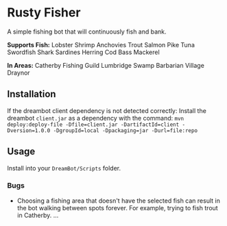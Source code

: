 # Rusty Fisher

A simple fishing bot that will continuously fish and bank. 

**Supports Fish:**
Lobster
Shrimp
Anchovies
Trout
Salmon
Pike
Tuna
Swordfish
Shark
Sardines
Herring
Cod
Bass
Mackerel

**In Areas:**
Catherby
Fishing Guild
Lumbridge Swamp
Barbarian Village
Draynor

## Installation

If the dreambot client dependency is not detected correctly:
Install the dreambot `client.jar` as a dependency with the command:
`mvn deploy:deploy-file -Dfile=client.jar -DartifactId=client -Dversion=1.0.0 -DgroupId=local -Dpackaging=jar -Durl=file:repo`
## Usage

Install into your `DreamBot/Scripts` folder.

### Bugs
- Choosing a fishing area that doesn't have the selected fish can result in the bot walking between spots forever. For example, trying to fish trout in Catherby.
...


